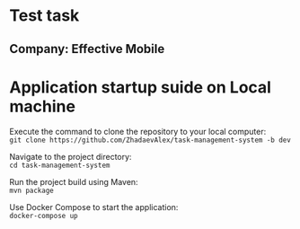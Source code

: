 # Test task
## Company: Effective Mobile  
# Application startup suide on Local machine
Execute the command to clone the repository to your local computer:  
```git clone https://github.com/ZhadaevAlex/task-management-system -b dev```

Navigate to the project directory:  
```cd task-management-system```

Run the project build using Maven:  
```mvn package```

Use Docker Compose to start the application:  
```docker-compose up```

